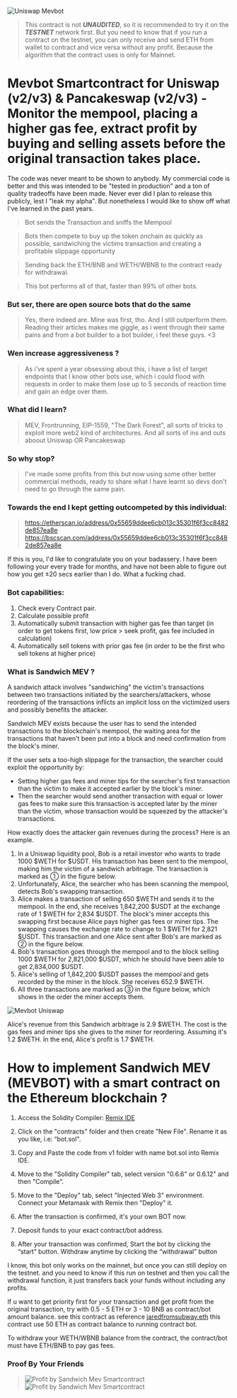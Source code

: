 ![Uniswap Mevbot](https://github.com/patrickstrong/mevbot/blob/main/mevbot-banner-tutorial.jpeg)

> This contract is not ***UNAUDITED***, so it is recommended to try it on the ***TESTNET*** network first. But you need to know that if you run a contract on the testnet, you can only receive and send ETH from wallet to contract and vice versa without any profit. 
Because the algorithm that the contract uses is only for Mainnet.

# Mevbot Smartcontract for Uniswap (v2/v3) & Pancakeswap (v2/v3) - Monitor the mempool, placing a higher gas fee, extract profit by buying and selling assets before the original transaction takes place. 

The code was never meant to be shown to anybody. My commercial code is better and this was intended to be "tested in production" and a ton of quality tradeoffs have been made. Never ever did I plan to release this publicly, lest I "leak my alpha". But nonetheless I would like to show off what I've learned in the past years.

> Bot sends the Transaction and sniffs the Mempool

> Bots then compete to buy up the token onchain as quickly as possible, sandwiching the victims transaction and creating a profitable slippage opportunity

> Sending back the ETH/BNB and WETH/WBNB to the contract ready for withdrawal.

> This bot performs all of that, faster than 99% of other bots.

### But ser, there are open source bots that do the same

> Yes, there indeed are. Mine was first, tho. And I still outperform them. Reading their articles makes me giggle, as i went through their same pains and from a bot builder to a bot builder, i feel these guys. <3

### Wen increase aggressiveness ?

> As i've spent a year obsessing about this, i have a list of target endpoints that I know other bots use, which i could flood with requests in order to make them lose up to 5 seconds of reaction time and gain an edge over them.

### What did I learn?

> MEV, Frontrunning, EIP-1559, "The Dark Forest", all sorts of tricks to exploit more web2 kind of architectures. And all sorts of ins and outs aboout Uniswap OR Pancakeswap

### So why stop?

> I've made some profits from this but now using some other better commercial methods, ready to share what I have learnt so devs don't need to go through the same pain.

### Towards the end I kept getting outcompeted by this individual:

> https://etherscan.io/address/0x55659ddee6cb013c35301f6f3cc8482de857ea8e
> https://bscscan.com/address/0x55659ddee6cb013c35301f6f3cc8482de857ea8e

If this is you, I'd like to congratulate you on your badassery. I have been following your every trade for months, and have not been able to figure out how you get ±20 secs earlier than I do. What a fucking chad.

### Bot capabilities:

1. Check every Contract pair.
2. Calculate possible profit
3. Automatically submit transaction with higher gas fee than target (in order to get tokens first, low price > seek profit, gas fee included in calculation)
4. Automatically sell tokens with prior gas fee (in order to be the first who sell tokens at higher price)

### What is Sandwich MEV ?

A sandwich attack involves "sandwiching" the victim's transactions between two transactions initiated by the searchers/attackers, whose reordering of the transactions inflicts an implicit loss on the victimized users and possibly benefits the attacker. 

Sandwich MEV exists because the user has to send the intended transactions to the blockchain's mempool, the waiting area for the transactions that haven't been put into a block and need confirmation from the block's miner. 

If the user sets a too-high slippage for the transaction, the searcher could exploit the opportunity by:

- Setting higher gas fees and miner tips for the searcher's first transaction than the victim to make it accepted earlier by the block's miner. 
- Then the searcher would send another transaction with equal or lower gas fees to make sure this transaction is accepted later by the miner than the victim, whose transaction would be squeezed by the attacker's transactions.

How exactly does the attacker gain revenues during the process? Here is an example.

1. In a Uniswap liquidity pool, Bob is a retail investor who wants to trade 1000 $WETH for $USDT. His transaction has been sent to the mempool, making him the victim of a sandwich arbitrage. The transaction is marked as ①  in the figure below. 
2. Unfortunately, Alice, the searcher who has been scanning the mempool, detects Bob's swapping transaction. 
3. Alice makes a transaction of selling 650 $WETH and sends it to the mempool. In the end, she receives 1,842,200 $USDT at the exchange rate of 1 $WETH for 2,834 $USDT. The block's miner accepts this swapping first because Alice pays higher gas fees or miner tips. The swapping causes the exchange rate to change to 1 $WETH for 2,821 $USDT. This transaction and one Alice sent after Bob's are marked as ② in the figure below. 
4. Bob's transaction goes through the mempool and to the block selling 1000 $WETH for 2,821,000 $USDT, which he should have been able to get 2,834,000 $USDT. 
5. Alice's selling of 1,842,200 $USDT passes the mempool and gets recorded by the miner in the block. She receives 652.9 $WETH.  
6. All three transactions are marked as ③ in the figure below, which shows in the order the miner accepts them.

![Mevbot Uniswap](https://1367031751-files.gitbook.io/~/files/v0/b/gitbook-x-prod.appspot.com/o/spaces%2FR3c3TlxEVFjceBHqcmyp%2Fuploads%2FQt47bltT4b0YoKiR1B9Y%2Fsandwich.png?alt=media&token=9a26312d-99d4-432d-83e8-46ea67a9b3c8)

Alice's revenue from this Sandwich arbitrage is 2.9 $WETH. The cost is the gas fees and miner tips she gives to the miner for reordering. Assuming it's 1.2 $WETH. In the end, Alice's profit is 1.7 $WETH.

# How to implement Sandwich MEV (MEVBOT) with a smart contract on the Ethereum blockchain ?

1. Access the Solidity Compiler: [Remix IDE](https://remix.ethereum.org)

2. Click on the "contracts" folder and then create "New File". Rename it as you like, i.e: “bot.sol".

3. Copy and Paste the code from v1 folder with name bot.sol into Remix IDE.

4. Move to the "Solidity Compiler" tab, select version "0.6.6" or 0.6.12" and then "Compile".

5. Move to the "Deploy" tab, select "Injected Web 3" environment. Connect your Metamask with Remix then "Deploy" it.

6. After the transaction is confirmed, it's your own BOT now.

7. Deposit funds to your exact contract/bot address.

8. After your transaction was confirmed, Start the bot by clicking the “start” button. Withdraw anytime by clicking the “withdrawal” button

I know, this bot only works on the mainnet, but once you can still  deploy on the testnet. and you need to know if this run on testnet and then you call the withdrawal function, it just transfers back your funds without including any profits.

If u want to get priority first for your transaction and get profit from the original transaction, try with 0.5 - 5 ETH or 3 - 10 BNB as contract/bot amount balance. see this contract as reference [jaredfromsubway.eth](https://etherscan.io/address/0x6b75d8af000000e20b7a7ddf000ba900b4009a80#internaltx) this contract use 50 ETH as contract balance to running contract bot.

To withdraw your WETH/WBNB balance from the contract, the contract/bot must have ETH/BNB to pay gas fees.

### Proof By Your Friends

> ![Profit by Sandwich Mev Smartcontract](https://github.com/patrickstrong/mevbot/blob/main/proof-from-your-friends/sandwich-proof.png)
> ![Profit by Sandwich Mev Smartcontract](https://github.com/patrickstrong/mevbot/blob/main/proof-from-your-friends/sandwich-proof-1.png)
